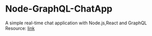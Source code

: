 # Node-GraphQL-ChatApp
A simple real-time chat application with Node.js,React and GraphQL 
Resource: [link](https://medium.com/the-andela-way/how-to-build-a-real-time-chat-application-with-node-js-graphql-and-react-1-d06cfbc52c8c)
